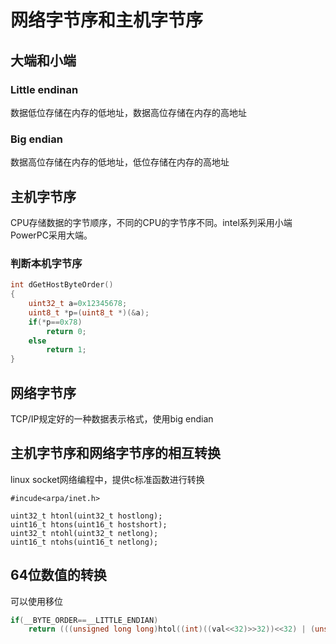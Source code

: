 # 网络字节序和主机字节序

## 大端和小端

### Little endinan
数据低位存储在内存的低地址，数据高位存储在内存的高地址

### Big endian
数据高位存储在内存的低地址，低位存储在内存的高地址

## 主机字节序
CPU存储数据的字节顺序，不同的CPU的字节序不同。intel系列采用小端
PowerPC采用大端。

### 判断本机字节序
~~~c
int dGetHostByteOrder()
{
    uint32_t a=0x12345678;
    uint8_t *p=(uint8_t *)(&a);
    if(*p==0x78)
        return 0;
    else
        return 1;
}
~~~
## 网络字节序
TCP/IP规定好的一种数据表示格式，使用big endian

## 主机字节序和网络字节序的相互转换
linux socket网络编程中，提供c标准函数进行转换

    #incude<arpa/inet.h>

    uint32_t htonl(uint32_t hostlong);
    uint16_t htons(uint16_t hostshort);
    uint32_t ntohl(uint32_t netlong);
    uint16_t ntohs(uint16_t netlong);

## 64位数值的转换
可以使用移位
~~~c
if(__BYTE_ORDER==__LITTLE_ENDIAN)
    return (((unsigned long long)htol((int)((val<<32)>>32))<<32) | (unsigned int)htonl((int)(val >> 32)));
~~~